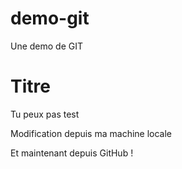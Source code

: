 # demo-git
Une demo de GIT

Titre
=====
Tu peux pas test

Modification depuis ma machine locale

Et maintenant depuis GitHub !
